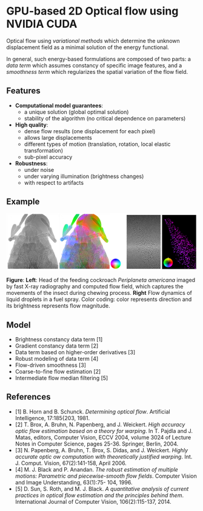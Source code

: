 # GPU-based 2D Optical flow using NVIDIA CUDA

Optical flow using *variational methods* which determine the unknown displacement field as a minimal solution
of the energy functional. 

In general, such energy-based formulations are composed of two
parts: a *data term* which assumes constancy of specific image features, and a *smoothness term* which regularizes the spatial variation of the flow field.

## Features

* **Computational model guarantees**:
   * a unique solution (global optimal solution)
   * stability of the algorithm (no critical dependence on parameters)
* **High quality**:
   * dense flow results (one displacement for each pixel)
   * allows large displacements
   * different types of motion (translation, rotation, local elastic transformation)
   * sub-pixel accuracy
* **Robustness**:
   * under noise
   * under varying illumination (brightness changes) 
   * with respect to artifacts

## Example

![alt text](https://github.com/axruff/cuda-flow2d/raw/master/examples/optical_flow_example.png "Examples")

**Figure**: **Left**: Head of the feeding cockroach *Periplaneta americana* imaged by fast X-ray radiography and computed flow field, which captures the movements of the insect during chewing process. **Right** Flow dynamics of liquid droplets in a fuel spray. Color coding: color represents direction and its brightness represents flow magnitude.

## Model

* Brightness constancy data term [1]
* Gradient constancy data term [2]
* Data term based on higher-order derivatives [3]
* Robust modeling of data term [4]
* Flow-driven smoothness [3]
* Coarse-to-fine flow estimation [2]
* Intermediate flow median filtering [5]
 
 
 ## References
 
* [1] B. Horn and B. Schunck. *Determining optical flow*. Artificial Intelligence, 17:185{203, 1981.
* [2] T. Brox, A. Bruhn, N. Papenberg, and J. Weickert. *High accuracy optic flow estimation based on a theory for warping*. In T. Pajdla and J. Matas, editors, Computer Vision, ECCV 2004, volume 3024 of Lecture Notes in Computer Science, pages 25-36. Springer, Berlin, 2004.
* [3] N. Papenberg, A. Bruhn, T. Brox, S. Didas, and J. Weickert. *Highly accurate optic ow computation with theoretically justified warping*. Int. J. Comput. Vision, 67(2):141-158, April 2006.
* [4] M. J. Black and P. Anandan. *The robust estimation of multiple motions: Parametric and piecewise-smooth flow fields*. Computer Vision and Image Understanding, 63(1):75- 104, 1996.
* [5] D. Sun, S. Roth, and M. J. Black. *A quantitative analysis of current practices in optical flow estimation and the principles behind them*. International Journal of Computer Vision, 106(2):115-137, 2014.
